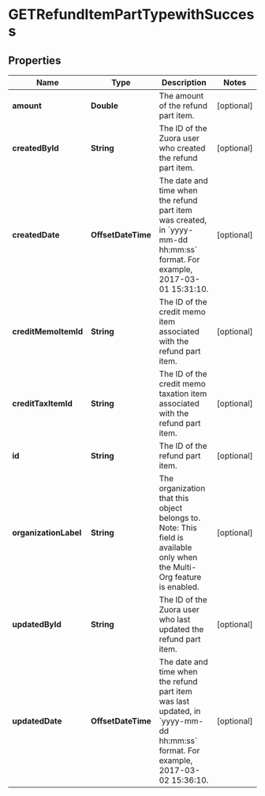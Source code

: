 

# GETRefundItemPartTypewithSuccess


## Properties

| Name | Type | Description | Notes |
|------------ | ------------- | ------------- | -------------|
|**amount** | **Double** | The amount of the refund part item.  |  [optional] |
|**createdById** | **String** | The ID of the Zuora user who created the refund part item.  |  [optional] |
|**createdDate** | **OffsetDateTime** | The date and time when the refund part item was created, in &#x60;yyyy-mm-dd hh:mm:ss&#x60; format. For example, 2017-03-01 15:31:10.  |  [optional] |
|**creditMemoItemId** | **String** | The ID of the credit memo item associated with the refund part item.  |  [optional] |
|**creditTaxItemId** | **String** | The ID of the credit memo taxation item associated with the refund part item.  |  [optional] |
|**id** | **String** | The ID of the refund part item.  |  [optional] |
|**organizationLabel** | **String** | The organization that this object belongs to.  Note: This field is available only when the Multi-Org feature is enabled.  |  [optional] |
|**updatedById** | **String** | The ID of the Zuora user who last updated the refund part item.  |  [optional] |
|**updatedDate** | **OffsetDateTime** | The date and time when the refund part item was last updated, in &#x60;yyyy-mm-dd hh:mm:ss&#x60; format. For example, 2017-03-02 15:36:10.  |  [optional] |



